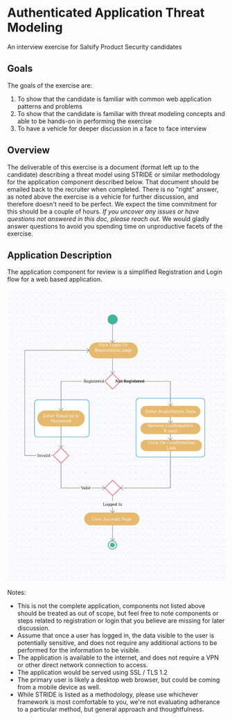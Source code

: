 # Authenticated Application Threat Modeling
An interview exercise for Salsify Product Security candidates

## Goals
The goals of the exercise are:

1. To show that the candidate is familiar with common web application patterns and problems
2. To show that the candidate is familiar with threat modeling concepts and able to be hands-on in performing the exercise
3. To have a vehicle for deeper discussion in a face to face interview

## Overview
The deliverable of this exercise is a document (format left up to the candidate) describing a threat model using STRIDE or similar methodology for the application component described below. That document should be emailed back to the recruiter when completed. There is no "right" answer, as noted above the exercise is a vehicle for further discussion, and therefore doesn't need to be perfect. We expect the time commitment for this should be a couple of hours. *If you uncover any issues or have questions not answered in this doc, please reach out.* We would gladly answer questions to avoid you spending time on unproductive facets of the exercise.

## Application Description
The application component for review is a simplified Registration and Login flow for a web based application.

![Simple Application Diagram](diagram.png)

Notes:
* This is not the complete application, components not listed above should be treated as out of scope, but feel free to note components or steps related to registration or login that you believe are missing for later discussion.
* Assume that once a user has logged in, the data visible to the user is potentially sensitive, and does not require any additional actions to be performed for the information to be visible. 
* The application is available to the internet, and does not require a VPN or other direct network connection to access.
* The application would be served using SSL / TLS 1.2
* The primary user is likely a desktop web browser, but could be coming from a mobile device as well.
* While STRIDE is listed as a methodology, please use whichever framework is most comfortable to you, we're not evaluating adherance to a particular method, but general approach and thoughtfulness. 

